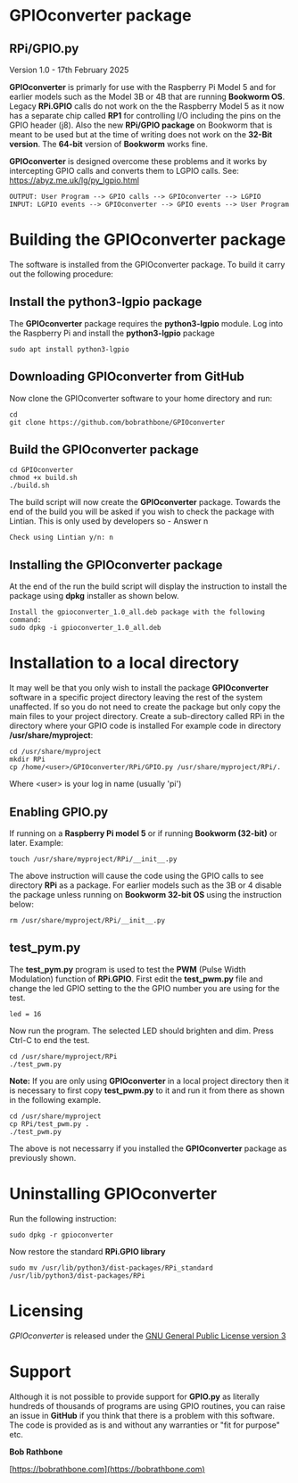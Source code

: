 GPIOconverter package
=====================

## RPi/GPIO.py

Version 1.0 - 17th February 2025

**GPIOconverter** is primarly for use with the Raspberry Pi Model 5 and
for earlier models such as the Model 3B or 4B that are running **Bookworm OS**.
Legacy **RPi.GPIO** calls do not work on the the Raspberry Model 5 as it now 
has a separate chip called **RP1** for controlling I/O including the pins on the GPIO header (j8).
Also the new **RPi/GPIO package** on Bookworm that is meant to be used but at the time of writing does not 
work on the **32-Bit version**. The **64-bit** version of **Bookworm** works fine. 

**GPIOconverter** is designed overcome these problems and it works by intercepting GPIO calls and converts them to LGPIO calls.
See: https://abyz.me.uk/lg/py_lgpio.html

```
OUTPUT: User Program --> GPIO calls --> GPIOconverter --> LGPIO 
INPUT: LGPIO events --> GPIOconverter --> GPIO events --> User Program
```

Building the GPIOconverter package
===============================
The software is installed from the GPIOconverter package. To build it carry out the following procedure:

## Install the python3-lgpio package
The **GPIOconverter** package requires the **python3-lgpio** module. Log into the Raspberry Pi and install the **python3-lgpio** package
```
sudo apt install python3-lgpio
```
## Downloading GPIOconverter from GitHub
Now clone the GPIOconverter software to your home directory and run:
```
cd
git clone https://github.com/bobrathbone/GPIOconverter
```
## Build the GPIOconverter package
```
cd GPIOconverter
chmod +x build.sh
./build.sh
```

The build script will now create the **GPIOconverter** package.
Towards the end of the build you will be asked if you wish to check the package with Lintian. 
This is only used by developers so - Answer n 
```
Check using Lintian y/n: n
```
## Installing the GPIOconverter package
At the end of the run the build script will display the instruction to install the package using **dpkg** installer
as shown below.
```
Install the gpioconverter_1.0_all.deb package with the following command:
sudo dpkg -i gpioconverter_1.0_all.deb
```
Installation to a local directory
=================================
It may well be that you only wish to install the package **GPIOconverter** software in a specific project directory
leaving the rest of the system unaffected. If so you do not need to create the package but only copy the main files to your project directory. 
Create a sub-directory called RPi in the directory where your GPIO code is installed
For example code in directory **/usr/share/myproject**:
```
cd /usr/share/myproject
mkdir RPi
cp /home/<user>/GPIOconverter/RPi/GPIO.py /usr/share/myproject/RPi/.
```
Where \<user\> is your log in name (usually 'pi')

## Enabling GPIO.py
If running on a **Raspberry Pi model 5** or if running **Bookworm (32-bit)** or later. Example:
```
touch /usr/share/myproject/RPi/__init__.py
```
The above instruction will cause the code using the GPIO calls to see directory **RPi** as a package.
For earlier models such as the 3B or 4 disable the package unless running on **Bookworm 32-bit OS** using
the instruction below:
```
rm /usr/share/myproject/RPi/__init__.py
```
## test_pym.py
The **test_pym.py** program is used to test the **PWM** (Pulse Width Modulation) function of **RPi.GPIO**. 
First edit the **test_pwm.py** file and change the led GPIO setting to the the GPIO number you are using for the test.
```
led = 16
```
Now run the program. The selected LED should brighten and dim. Press Ctrl-C to end the test. 
```
cd /usr/share/myproject/RPi
./test_pwm.py
```
**Note:** If you are only using **GPIOconverter** in a local project directory then it is necessary to first copy 
**test_pwm.py** to it and run it from there as shown in the following example.
```
cd /usr/share/myproject
cp RPi/test_pwm.py .
./test_pwm.py
```
The above is not necessarry if you installed the **GPIOconverter** package as previously shown.

Uninstalling GPIOconverter
=========================
Run the following instruction:
```
sudo dpkg -r gpioconverter
```
Now restore the standard **RPi.GPIO library**
```
sudo mv /usr/lib/python3/dist-packages/RPi_standard /usr/lib/python3/dist-packages/RPi
```

Licensing
=========
*GPIOconverter* is released under the
[GNU General Public License version 3](https://www.gnu.org/licenses/gpl-3.0.en.html)

Support
=======
Although it is not possible to provide support for **GPIO.py** as literally hundreds of thousands of programs
are using GPIO routines, you can raise an issue in **GitHub** if you think that there is a problem with this software. 
The code is provided as is and without any warranties or "fit for purpose" etc.

**Bob Rathbone**

[https://bobrathbone.com](https://bobrathbone.com)
